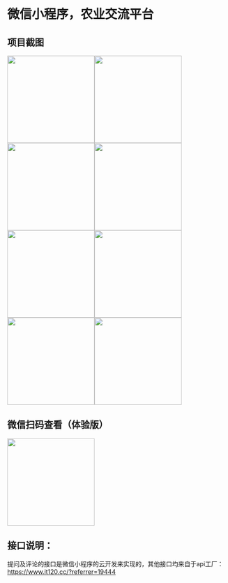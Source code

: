 # 微信小程序，农业交流平台
## 项目截图
<img src="https://dcdn.it120.cc/2019/10/30/9f5460a2-28cd-431a-9c25-346478c2a545.png" width="200"/><img src="https://dcdn.it120.cc/2019/10/30/eaf3221c-ab86-40c0-95ec-881438ec1066.png" width="200"/><img src="https://dcdn.it120.cc/2019/10/30/d2ed7280-f6ee-485a-b7f4-9f926e9db41f.png" width="200"/><img src="https://dcdn.it120.cc/2019/10/30/b73b1d97-bf9c-4f6d-b0f9-39f7da333024.png" width="200"/><img src="https://dcdn.it120.cc/2019/10/30/c85cb6cf-bc39-4d0a-9cf0-9f5c40e3d5bb.png" width="200"/><img src="https://dcdn.it120.cc/2019/10/30/f6dd24e9-c51a-4fdb-ad43-937b0dd13136.png" width="200"/><img src="https://dcdn.it120.cc/2019/10/30/6e7507ea-2d55-4606-884e-7edcb9b7f18a.png" width="200"/><img src="https://dcdn.it120.cc/2019/10/30/fe5ae7b2-246b-4247-ade6-fc0f5164189f.png" width="200"/>

## 微信扫码查看（体验版）
<img src="https://dcdn.it120.cc/2019/10/30/84293436-f49d-4ee8-b3d5-a34d83b5c407.jpg" width="200"/>

## 接口说明：
提问及评论的接口是微信小程序的云开发来实现的，其他接口均来自于api工厂：https://www.it120.cc/?referrer=19444
